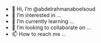 - 👋 Hi, I’m @abdelrahmanaboelsoud
- 👀 I’m interested in ...
- 🌱 I’m currently learning ...
- 💞️ I’m looking to collaborate on ...
- 📫 How to reach me ...

<!---
abdelrahmanaboelsoud/abdelrahmanaboelsoud is a ✨ special ✨ repository because its `README.md` (this file) appears on your GitHub profile.
You can click the Preview link to take a look at your changes.
--->
